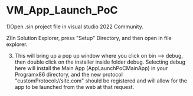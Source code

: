 # VM_App_Launch_PoC


1)Open .sin project file in visual studio 2022 Community. 

2)In Solution Explorer, press "Setup" Directory, and then open in file explorer.

3) This will bring up a pop up window where you click on bin --> debug, then double click on the installer inside folder debug. Selecting debug here will install the Main App (AppLaunchPoCMainApp) in your Programx86 directory, and the new protocol "customProtocol://site.com" should be registered and will allow for the app to be launched from the web at that request. 
